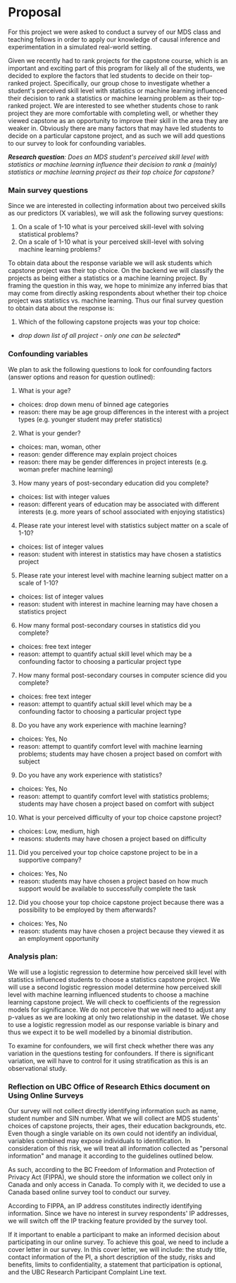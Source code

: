 # Proposal

For this project we were asked to conduct a survey of our MDS class and teaching fellows in order to apply our knowledge of causal inference and experimentation in a simulated real-world setting.

Given we recently had to rank projects for the capstone course, which is an important and exciting part of this program for likely all of the students, we decided to explore the factors that led students to decide on their top-ranked project. Specifically, our group chose to investigate whether a student's perceived skill level with statistics or machine learning influenced their decision to rank a statistics or machine learning problem as their top-ranked project. We are interested to see whether students chose to rank project they are more comfortable with completing well, or whether they viewed capstone as an opportunity to improve their skill in the area they are weaker in. Obviously there are many factors that may have led students to decide on a particular capstone project, and as such we will add questions to our survey to look for confounding variables.

*__Research question__: Does an MDS student's perceived skill level with statistics or machine learning influence their decision to rank a (mainly) statistics or machine learning project as their top choice for capstone?*

### Main survey questions

Since we are interested in collecting information about two perceived skills as our predictors (X variables), we will ask the following survey questions:
1. On a scale of 1-10 what is your perceived skill-level with solving statistical problems?
2. On a scale of 1-10 what is your perceived skill-level with solving machine learning problems?

To obtain data about the response variable we will ask students which capstone project was their top choice. On the backend we will classify the projects as being either a statistics or a machine learning project. By framing the question in this way, we hope to minimize any inferred bias that may come from directly asking respondents about whether their top choice project was statistics vs. machine learning. Thus our final survey question to obtain data about the response is:
1. Which of the following capstone projects was your top choice:
- *drop down list of all project - only one can be selected**

### Confounding variables

We plan to ask the following questions to look for confounding factors (answer options and reason for question outlined):
1. What is your age?
- choices: drop down menu of binned age categories
- reason: there may be age group differences in the interest with a project types (e.g. younger student may prefer statistics)
2. What is your gender?
- choices: man, woman, other
- reason: gender difference may explain project choices
- reason: there may be gender differences in project interests (e.g. woman prefer machine learning)
3. How many years of post-secondary education did you complete?
- choices: list with integer values
- reason: different years of education may be associated with different interests (e.g. more years of school associated with enjoying statistics)
4. Please rate your interest level with statistics subject matter on a scale of 1-10?
- choices: list of integer values
- reason: student with interest in statistics may have chosen a statistics project
5. Please rate your interest level with machine learning subject matter on a scale of 1-10?
- choices: list of integer values
- reason: student with interest in machine learning may have chosen a statistics project
6. How many formal post-secondary courses in statistics did you complete?
- choices: free text integer
- reason: attempt to quantify actual skill level which may be a confounding factor to choosing a particular project type
7. How many formal post-secondary courses in computer science did you complete?
- choices: free text integer
- reason: attempt to quantify actual skill level which may be a confounding factor to choosing a particular project type
8. Do you have any work experience with machine learning?
- choices: Yes, No
- reason: attempt to quantify comfort level with machine learning problems; students may have chosen a project based on comfort with subject
9. Do you have any work experience with statistics?
- choices: Yes, No
- reason: attempt to quantify comfort level with statistics problems; students may have chosen a project based on comfort with subject
10. What is your perceived difficulty of your top choice capstone project?
- choices: Low, medium, high
- reasons: students may have chosen a project based on difficulty
11. Did you perceived your top choice capstone project to be in a supportive company?
- choices: Yes, No
- reason: students may have chosen a project based on how much support would be available to successfully complete the task
12. Did you choose your top choice capstone project because there was a possibility to be employed by them afterwards?
- choices: Yes, No
- reason: students may have chosen a project because they viewed it as an employment opportunity

### Analysis plan:

We will use a logistic regression to determine how perceived skill level with statistics influenced students to choose a statistics capstone project. We will use a second logistic regression model determine how perceived skill level with machine learning influenced students to choose a machine learning capstone project. We will check to coefficients of the regression models for significance. We do not perceive that we will need to adjust any p-values as we are looking at only two relationship in the dataset. We chose to use a logistic regression model as our response variable is binary and thus we expect it to be well modelled by a binomial distribution.

To examine for confounders, we will first check whether there was any variation in the questions testing for confounders. If there is significant variation, we will have to control for it using stratification as this is an observational study.

### Reflection on UBC Office of Research Ethics document on Using Online Surveys  

Our survey will not collect directly identifying information such as name, student number and SIN number. What we will collect are MDS students' choices of capstone projects, their ages, their education backgrounds, etc. Even though a single variable on its own could not identify an individual, variables combined may expose individuals to identification. In consideration of this risk, we will treat all information collected as "personal information" and manage it according to the guidelines outlined below.  

As such, according to the BC Freedom of Information and Protection of Privacy Act (FIPPA), we should store the information we collect only in Canada and only access in Canada. To comply with it, we decided to use a Canada based online survey tool to conduct our survey.  

According to FIPPA, an IP address constitutes indirectly identifying information. Since we have no interest in survey respondents' IP addresses, we will switch off the IP tracking feature provided by the survey tool.  

If it important to enable a participant to make an informed decision about participating in our online survey. To achieve this goal, we need to include a cover letter in our survey. In this cover letter, we will include: the study title, contact information of the PI, a short description of the study, risks and benefits, limits to confidentiality, a statement that participation is optional, and the UBC Research Participant Complaint Line text.
